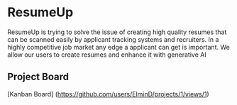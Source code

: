 # ResumeUp
ResumeUp is trying to solve the issue of creating high quality resumes that can be scanned easily by applicant tracking systems and recruiters. In a highly competitive job market any edge a applicant can get is important. We allow our users to create resumes and enhance it with generative AI

## Project Board
[Kanban Board] (https://github.com/users/ElminD/projects/1/views/1)
